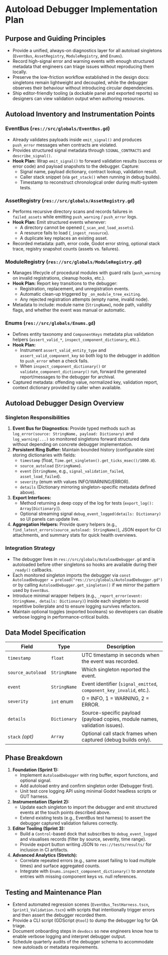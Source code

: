 # Autoload Debugger Implementation Plan

## Purpose and Guiding Principles
- Provide a unified, always-on diagnostics layer for all autoload singletons (`EventBus`, `AssetRegistry`, `ModuleRegistry`, and `Enums`).
- Record high-signal error and warning events with enough structured metadata that engineers can triage issues without reproducing them locally.
- Preserve the low-friction workflow established in the design docs: singletons remain lightweight and decoupled, while the debugger observes their behaviour without introducing circular dependencies.
- Ship editor-friendly tooling (a dockable panel and exported reports) so designers can view validation output when authoring resources.

## Autoload Inventory and Instrumentation Points

### EventBus (`res://src/globals/EventBus.gd`)
- Already validates payloads inside `emit_signal()` and produces `push_error` messages when contracts are violated.
- Provides structured signal metadata through `SIGNAL_CONTRACTS` and `describe_signal()`.
- **Hook Plan:** Wrap `emit_signal()` to forward validation results (success or error code) and payload snapshots to the debugger. Capture:
  - Signal name, payload dictionary, contract lookup, validation result.
  - Caller stack snippet (via `get_stack()` when running in debug builds).
  - Timestamp to reconstruct chronological order during multi-system tests.

### AssetRegistry (`res://src/globals/AssetRegistry.gd`)
- Performs recursive directory scans and records failures in `failed_assets` while emitting `push_warning` / `push_error` logs.
- **Hook Plan:** Emit structured events whenever:
  - A directory cannot be opened (`_scan_and_load_assets`).
  - A resource fails to load (`_ingest_resource`).
  - A duplicate key replaces an existing asset.
- Recorded metadata: path, error code, Godot error string, optional stack trace, registry snapshot counts (assets vs. failures).

### ModuleRegistry (`res://src/globals/ModuleRegistry.gd`)
- Manages lifecycle of procedural modules with guard rails (`push_warning` on invalid registrations, cleanup hooks, etc.).
- **Hook Plan:** Report key transitions to the debugger:
  - Registration, replacement, and unregistration events.
  - Automatic clean-up triggered by `_on_module_tree_exiting`.
  - Any rejected registration attempts (empty name, invalid node).
- Metadata to include: module name (`StringName`), node path, validity flags, and whether the event was manual or automatic.

### Enums (`res://src/globals/Enums.gd`)
- Defines entity taxonomy and `ComponentKeys` metadata plus validation helpers (`assert_valid_*`, `inspect_component_dictionary`, etc.).
- **Hook Plan:**
  - Instrument `assert_valid_entity_type` and `assert_valid_component_key` so both log to the debugger in addition to `push_error` when a check fails.
  - When `inspect_component_dictionary()` or `validate_component_dictionary()` run, forward the generated report/messages to the debugger for archival.
- Captured metadata: offending value, normalized key, validation report, context dictionary provided by caller when available.

## Autoload Debugger Design Overview

### Singleton Responsibilities
1. **Event Bus for Diagnostics:** Provide typed methods such as `log_error(source: StringName, payload: Dictionary)` and `log_warning(...)` so monitored singletons forward structured data without depending on concrete debugger implementation.
2. **Persistent Ring Buffer:** Maintain bounded history (configurable size) storing dictionaries with fields:
   - `timestamp` (float, `Time.get_singleton().get_ticks_msec()/1000.0`).
   - `source_autoload` (`StringName`).
   - `event` (`StringName`, e.g., `signal_validation_failed`, `asset_load_failed`).
   - `severity` (enum with values INFO/WARNING/ERROR).
   - `details` (Dictionary mirroring singleton-specific metadata defined above).
3. **Export Interfaces:**
   - Method returning a deep copy of the log for tests (`export_log(): Array[Dictionary]`).
   - Optional streaming signal `debug_event_logged(details: Dictionary)` so UI panels can update live.
4. **Aggregation Helpers:** Provide query helpers (e.g., `find_latest_errors(source_autoload: StringName)`), JSON export for CI attachments, and summary stats for quick health overviews.

### Integration Strategy
- The debugger lives in `res://src/globals/AutoloadDebugger.gd` and is autoloaded before other singletons so hooks are available during their `_ready()` callbacks.
- Each monitored singleton imports the debugger via `const AutoloadDebugger = preload("res://src/globals/AutoloadDebugger.gd")` or by calling `AutoloadDebugger.get_singleton()` if we mirror the pattern used by `EventBus`.
- Introduce minimal wrapper helpers (e.g., `_report_error(event: StringName, details: Dictionary)`) inside each singleton to avoid repetitive boilerplate and to ensure logging survives refactors.
- Maintain optional toggles (exported booleans) so developers can disable verbose logging in performance-critical builds.

## Data Model Specification
| Field             | Type          | Description                                                                 |
|-------------------|---------------|-----------------------------------------------------------------------------|
| `timestamp`       | `float`       | UTC timestamp in seconds when the event was recorded.                       |
| `source_autoload` | `StringName`  | Which singleton reported the event.                                         |
| `event`           | `StringName`  | Event identifier (`signal_emitted`, `component_key_invalid`, etc.).         |
| `severity`        | `int` enum    | 0 = INFO, 1 = WARNING, 2 = ERROR.                                           |
| `details`         | `Dictionary`  | Source-specific payload (payload copies, module names, validation issues).  |
| `stack` *(opt)*   | `Array`       | Optional call stack frames when captured (debug builds only).              |

## Phase Breakdown
1. **Foundation (Sprint 1):**
   - Implement `AutoloadDebugger` with ring buffer, export functions, and optional signal.
   - Add autoload entry and confirm singleton order (Debugger first).
   - Unit test core logging API using minimal Godot headless scripts or GUT harness.
2. **Instrumentation (Sprint 2):**
   - Update each singleton to import the debugger and emit structured events at the touch points described above.
   - Extend existing tests (e.g., EventBus test harness) to assert the debugger captured validation failures correctly.
3. **Editor Tooling (Sprint 3):**
   - Build a `Control`-based dock that subscribes to `debug_event_logged` and visualises records (filter by source, severity, time range).
   - Provide export button writing JSON to `res://tests/results/` for inclusion in CI artifacts.
4. **Advanced Analytics (Stretch):**
   - Correlate repeated errors (e.g., same asset failing to load multiple times) and surface aggregated counts.
   - Integrate with `Enums.inspect_component_dictionary()` to annotate entries with missing component keys vs. null references.

## Testing and Maintenance Plan
- Extend automated regression scenes (`EventBus_TestHarness.tscn`, `Sprint1_Validation.tscn`) with scripts that intentionally trigger errors and then assert the debugger recorded them.
- Provide a CLI script (GDScript `@tool`) to dump the debugger log for QA triage.
- Document onboarding steps in `devdocs` so new engineers know how to enable verbose logging and interpret debugger output.
- Schedule quarterly audits of the debugger schema to accommodate new autoloads or metadata requirements.
